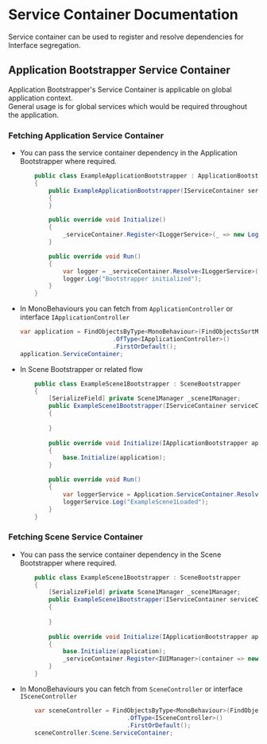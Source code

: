 ﻿# Service Container Documentation

Service container can be used to register and resolve dependencies for Interface segregation.

## Application Bootstrapper Service Container
Application Bootstrapper's Service Container is applicable on global application context. <br>
General usage is for global services which would be required throughout the application.

### Fetching Application Service Container
- You can pass the service container dependency in the Application Bootstrapper where required.
    ```csharp
        public class ExampleApplicationBootstrapper : ApplicationBootstrapper
        {
            public ExampleApplicationBootstrapper(IServiceContainer serviceContainer) : base(serviceContainer)
            {
            }
    
            public override void Initialize()
            {
                _serviceContainer.Register<ILoggerService>(_ => new LoggerService(_serviceContainer));
            }
    
            public override void Run()
            {
                var logger = _serviceContainer.Resolve<ILoggerService>();
                logger.Log("Bootstrapper initialized");
            }
        }
    ```
- In MonoBehaviours you can fetch from `ApplicationController` or interface `IApplicationController`
    ```csharp
    var application = FindObjectsByType<MonoBehaviour>(FindObjectsSortMode.None)
                              .OfType<IApplicationController>()
                              .FirstOrDefault();
    application.ServiceContainer;
    ```
- In Scene Bootstrapper or related flow
    ```csharp
        public class ExampleScene1Bootstrapper : SceneBootstrapper
        {
            [SerializeField] private Scene1Manager _scene1Manager;
            public ExampleScene1Bootstrapper(IServiceContainer serviceContainer) : base(serviceContainer)
            {
                
            }
            
            public override void Initialize(IApplicationBootstrapper application)
            {
                base.Initialize(application);
            }
    
            public override void Run()
            {
                var loggerService = Application.ServiceContainer.Resolve<ILoggerService>();
                loggerService.Log("ExampleScene1Loaded");
            }
        }
    ```

### Fetching Scene Service Container
- You can pass the service container dependency in the Scene Bootstrapper where required.
    ```csharp
        public class ExampleScene1Bootstrapper : SceneBootstrapper
        {
            [SerializeField] private Scene1Manager _scene1Manager;
            public ExampleScene1Bootstrapper(IServiceContainer serviceContainer) : base(serviceContainer)
            {
                
            }
            
            public override void Initialize(IApplicationBootstrapper application)
            {
                base.Initialize(application);
                _serviceContainer.Register<IUIManager>(container => new Scene1UIManager(_serviceContainer));
            }
        }
    ```
  
- In MonoBehaviours you can fetch from `SceneController` or interface `ISceneController`
    ```csharp
        var sceneController = FindObjectsByType<MonoBehaviour>(FindObjectsSortMode.None)
                                  .OfType<ISceneController>()
                                  .FirstOrDefault();
        sceneController.Scene.ServiceContainer;
    ```